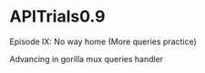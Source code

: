 # APITrials0.9
Episode IX: No way home (More queries practice)

Advancing in gorilla mux queries handler
